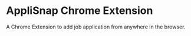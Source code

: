 # AppliSnap Chrome Extension

A Chrome Extension to add job application from anywhere in the browser.
